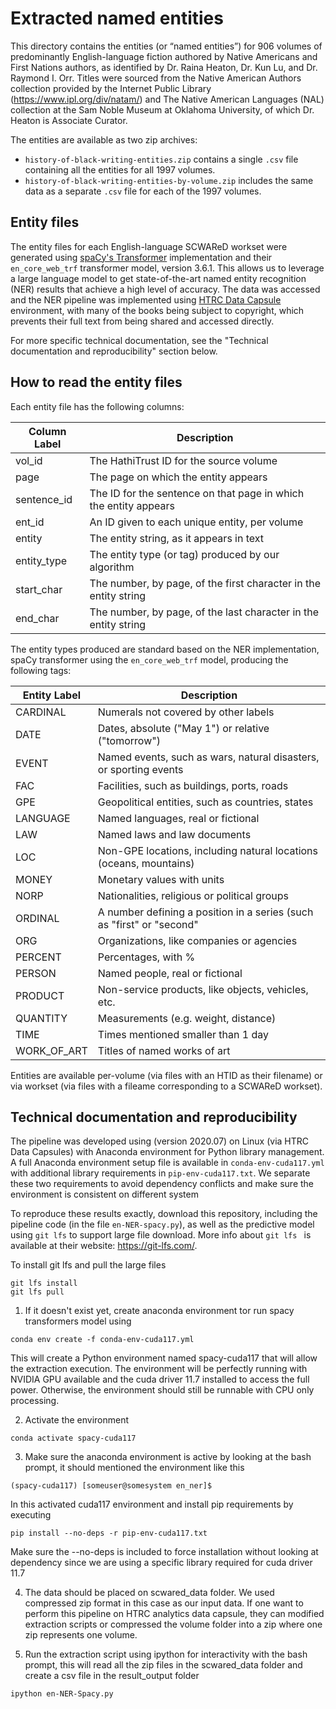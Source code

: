 # Extracted named entities
This directory contains the entities (or “named entities”) for 906 volumes of predominantly English-language fiction authored by Native Americans and First Nations authors, as identified by Dr. Raina Heaton, Dr. Kun Lu, and Dr. Raymond I. Orr. Titles were sourced from the Native American Authors collection provided by the Internet Public Library (https://www.ipl.org/div/natam/) and The Native American Languages (NAL) collection at the Sam Noble Museum at Oklahoma University, of which Dr. Heaton is Associate Curator. 

The entities are available as two zip archives:

- `history-of-black-writing-entities.zip` contains a single `.csv` file containing all the entities for all 1997 volumes.
- `history-of-black-writing-entities-by-volume.zip` includes the same data as a separate `.csv` file for each of the 1997 volumes.

## Entity files
The entity files for each English-language SCWAReD workset were generated using [spaCy's Transformer](https://spacy.io/api/transformer) implementation and their `en_core_web_trf` transformer model, version 3.6.1. This allows us to leverage a large language model to get state-of-the-art named entity recognition (NER) results that achieve a high level of accuracy. The data was accessed and the NER pipeline was implemented using [HTRC Data Capsule](https://htrc.atlassian.net/wiki/spaces/COM/pages/43286886/HTRC+Data+Capsule+Environment) environment, with many of the books being subject to copyright, which prevents their full text from being shared and accessed directly.

For more specific technical documentation, see the "Technical documentation and reproducibility" section below.

## How to read the entity files
Each entity file has the following columns:

| Column Label     | Description |
| ----------- | ----------- |
| vol_id    | The HathiTrust ID for the source volume      |
| page   | The page on which the entity appears       |
| sentence_id   | The ID for the sentence on that page in which the entity appears        |
| ent_id   | An ID given to each unique entity, per volume        |
| entity   | The entity string, as it appears in text      |
| entity_type   | The entity type (or tag) produced by our algorithm        |
| start_char   | The number, by page, of the first character in the entity string      |
| end_char  | The number, by page, of the last character in the entity string      |

The entity types produced are standard based on the NER implementation, spaCy transformer using the `en_core_web_trf` model, producing the following tags:

| Entity Label    | Description |
| ----------- | ----------- |
| CARDINAL   | Numerals not covered by other labels |
| DATE   | Dates, absolute ("May 1") or relative ("tomorrow")|
| EVENT   | Named events, such as wars, natural disasters, or sporting events |
| FAC   | Facilities, such as buildings, ports, roads |
| GPE   | Geopolitical entities, such as countries, states |
| LANGUAGE   | Named languages, real or fictional |
| LAW   | Named laws and law documents |
| LOC   | Non-GPE locations, including natural locations (oceans, mountains) |
| MONEY   | Monetary values with units |
| NORP   | Nationalities, religious or political groups |
| ORDINAL   | A number defining a position in a series (such as "first" or "second" |
| ORG   | Organizations, like companies or agencies |
| PERCENT   | Percentages, with % |
| PERSON   | Named people, real or fictional |
| PRODUCT   | Non-service products, like objects, vehicles, etc. |
| QUANTITY   | Measurements (e.g. weight, distance) |
| TIME   | Times mentioned smaller than 1 day |
| WORK_OF_ART   | Titles of named works of art |

Entities are available per-volume (via files with an HTID as their filename) or via workset (via files with a fileame corresponding to a SCWAReD workset).


## Technical documentation and reproducibility
The pipeline was developed using (version 2020.07) on Linux (via HTRC Data Capsules) with Anaconda environment for Python library management. A full Anaconda environment setup file is available in `conda-env-cuda117.yml` with additional library requirements in `pip-env-cuda117.txt`. We separate these two requirements to avoid dependency conflicts and make sure the environment is consistent on different system

To reproduce these results exactly, download this repository, including the pipeline code (in the file `en-NER-spacy.py`), as well as the predictive model using `git lfs` to support large file download. More info about `git lfs ` is available at their website: https://git-lfs.com/.

To install git lfs and pull the large files
```
git lfs install
git lfs pull
```

1. If it doesn't exist yet, create anaconda environment tor run spacy transformers model using
```
conda env create -f conda-env-cuda117.yml
```
This will create a Python environment named spacy-cuda117 that will allow the extraction execution.
The environment will be perfectly running with NVIDIA GPU available and the cuda driver 11.7 installed to access the full power.
Otherwise, the environment should still be runnable with CPU only processing.

2. Activate  the environment
```
conda activate spacy-cuda117
```

3. Make sure the anaconda environment is active by looking at the bash prompt, it should mentioned the environment like this
```
(spacy-cuda117) [someuser@somesystem en_ner]$
```
In this activated cuda117 environment and install pip requirements by executing
```
pip install --no-deps -r pip-env-cuda117.txt
```
Make sure the --no-deps is included to force installation without looking at dependency since we are using a specific library required for cuda driver 11.7

4. The data should be placed on scwared_data folder. We used compressed zip format in this case as our input data. If one want to perform this pipeline on HTRC analytics data capsule, they can modified extraction scripts or compressed the volume folder into a zip where one zip represents one volume.

5. Run the extraction script using ipython for interactivity with the bash prompt, this will read all the zip files in the scwared_data folder and create a csv file in the result_output folder
```
ipython en-NER-Spacy.py
```
